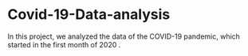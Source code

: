 # Covid-19-Data-analysis
In this project, we analyzed the data of the COVID-19 pandemic, which started in the first month of 2020 .
